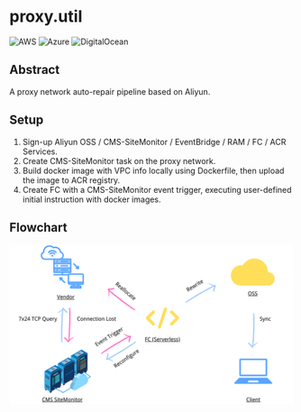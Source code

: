 # proxy.util   
![AWS](https://img.shields.io/badge/AWS-Supported-yellow)
![Azure](https://img.shields.io/badge/Azure-Supported-blue)
![DigitalOcean](https://img.shields.io/badge/Digital%20Ocean-In%20Progress-red)

## Abstract

A proxy network auto-repair pipeline based on Aliyun.  

## Setup  

1. Sign-up Aliyun OSS / CMS-SiteMonitor / EventBridge / RAM / FC / ACR Services.  
2. Create CMS-SiteMonitor task on the proxy network.  
3. Build docker image with VPC info locally using Dockerfile, then upload the image to ACR registry.  
4. Create FC with a CMS-SiteMonitor event trigger, executing user-defined initial instruction with docker images.  

## Flowchart  
![Flowchart](./flowchart.png)
